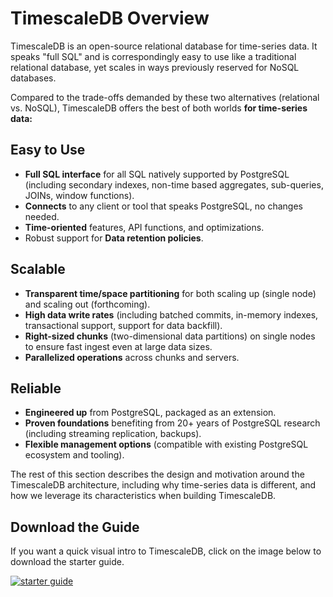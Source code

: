 # TimescaleDB Overview

TimescaleDB is an open-source relational database for time-series data.  It 
speaks "full SQL" and is correspondingly easy to use like a traditional relational 
database, yet scales in ways previously reserved for NoSQL databases.

Compared to the trade-offs demanded by these two alternatives
(relational vs. NoSQL), TimescaleDB offers the best of both
worlds **for time-series data:**

## Easy to Use

- **Full SQL interface** for all SQL natively supported by
PostgreSQL (including secondary indexes, non-time based aggregates,
sub-queries, JOINs, window functions).
- **Connects** to any client or tool that speaks PostgreSQL, no changes needed.
- **Time-oriented** features, API functions, and optimizations.
- Robust support for **Data retention policies**.


## Scalable

- **Transparent time/space partitioning** for both scaling up (single node)
and scaling out (forthcoming).
- **High data write rates** (including batched commits, in-memory
indexes, transactional support, support for data backfill).
- **Right-sized chunks** (two-dimensional data partitions) on single nodes to
ensure fast ingest even at large data sizes.
- **Parallelized operations** across chunks and servers.

## Reliable

- **Engineered up** from PostgreSQL, packaged as an extension.
- **Proven foundations** benefiting from 20+ years of PostgreSQL
research (including streaming replication, backups).
- **Flexible management options** (compatible with existing PostgreSQL
ecosystem and tooling).

The rest of this section describes the design and motivation around the TimescaleDB
architecture, including why time-series data is different, and how we leverage
its characteristics when building TimescaleDB. 

## Download the Guide
If you want a quick visual intro to TimescaleDB, click on the image below to download the starter guide. 

[<img class="main-content__illustration"
src="https://assets.timescale.com/images/covers/TimescaleDB_Starter_Guide.svg" 
alt="starter guide"/>][starter-guide]


[starter-guide]: https://assets.timescale.com/resources/TimescaleDB_Starter_Guide.pdf

